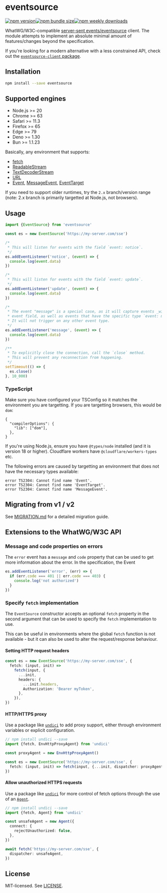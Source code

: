 # eventsource

[![npm version](https://img.shields.io/npm/v/eventsource.svg?style=flat-square)](https://www.npmjs.com/package/eventsource)[![npm bundle size](https://img.shields.io/bundlephobia/minzip/eventsource?style=flat-square)](https://bundlephobia.com/result?p=eventsource)[![npm weekly downloads](https://img.shields.io/npm/dw/eventsource.svg?style=flat-square)](https://www.npmjs.com/package/eventsource)

WhatWG/W3C-compatible [server-sent events/eventsource](https://developer.mozilla.org/en-US/docs/Web/API/Server-sent_events) client. The module attempts to implement an absolute minimal amount of features/changes beyond the specification.

If you're looking for a modern alternative with a less constrained API, check out the [`eventsource-client` package](https://www.npmjs.com/package/eventsource-client).

## Installation

```bash
npm install --save eventsource
```

## Supported engines

- Node.js >= 20
- Chrome >= 63
- Safari >= 11.3
- Firefox >= 65
- Edge >= 79
- Deno >= 1.30
- Bun >= 1.1.23

Basically, any environment that supports:

- [fetch](https://developer.mozilla.org/en-US/docs/Web/API/fetch)
- [ReadableStream](https://developer.mozilla.org/en-US/docs/Web/API/ReadableStream)
- [TextDecoderStream](https://developer.mozilla.org/en-US/docs/Web/API/TextDecoderStream)
- [URL](https://developer.mozilla.org/en-US/docs/Web/API/URL)
- [Event](https://developer.mozilla.org/en-US/docs/Web/API/Event), [MessageEvent](https://developer.mozilla.org/en-US/docs/Web/API/MessageEvent), [EventTarget](https://developer.mozilla.org/en-US/docs/Web/API/EventTarget)

If you need to support older runtimes, try the `2.x` branch/version range (note: 2.x branch is primarily targetted at Node.js, not browsers).

## Usage

```ts
import {EventSource} from 'eventsource'

const es = new EventSource('https://my-server.com/sse')

/*
 * This will listen for events with the field `event: notice`.
 */
es.addEventListener('notice', (event) => {
  console.log(event.data)
})

/*
 * This will listen for events with the field `event: update`.
 */
es.addEventListener('update', (event) => {
  console.log(event.data)
})

/*
 * The event "message" is a special case, as it will capture events _without_ an
 * event field, as well as events that have the specific type `event: message`.
 * It will not trigger on any other event type.
 */
es.addEventListener('message', (event) => {
  console.log(event.data)
})

/**
 * To explicitly close the connection, call the `close` method.
 * This will prevent any reconnection from happening.
 */
setTimeout(() => {
  es.close()
}, 10_000)
```

### TypeScript

Make sure you have configured your TSConfig so it matches the environment you are targetting. If you are targetting browsers, this would be `dom`:

```jsonc
{
  "compilerOptions": {
    "lib": ["dom"],
  },
}
```

If you're using Node.js, ensure you have `@types/node` installed (and it is version 18 or higher). Cloudflare workers have `@cloudflare/workers-types` etc.

The following errors are caused by targetting an environment that does not have the necessary types available:

```
error TS2304: Cannot find name 'Event'.
error TS2304: Cannot find name 'EventTarget'.
error TS2304: Cannot find name 'MessageEvent'.
```

## Migrating from v1 / v2

See [MIGRATION.md](MIGRATION.md#v2-to-v3) for a detailed migration guide.

## Extensions to the WhatWG/W3C API

### Message and code properties on errors

The `error` event has a `message` and `code` property that can be used to get more information about the error. In the specification, the Event

```ts
es.addEventListener('error', (err) => {
  if (err.code === 401 || err.code === 403) {
    console.log('not authorized')
  }
})
```

### Specify `fetch` implementation

The `EventSource` constructor accepts an optional `fetch` property in the second argument that can be used to specify the `fetch` implementation to use.

This can be useful in environments where the global `fetch` function is not available - but it can also be used to alter the request/response behaviour.

#### Setting HTTP request headers

```ts
const es = new EventSource('https://my-server.com/sse', {
  fetch: (input, init) =>
    fetch(input, {
      ...init,
      headers: {
        ...init.headers,
        Authorization: 'Bearer myToken',
      },
    }),
})
```

#### HTTP/HTTPS proxy

Use a package like [`undici`](https://github.com/nodejs/undici) to add proxy support, either through environment variables or explicit configuration.

```ts
// npm install undici --save
import {fetch, EnvHttpProxyAgent} from 'undici'

const proxyAgent = new EnvHttpProxyAgent()

const es = new EventSource('https://my-server.com/sse', {
  fetch: (input, init) => fetch(input, {...init, dispatcher: proxyAgent}),
})
```

#### Allow unauthorized HTTPS requests

Use a package like [`undici`](https://github.com/nodejs/undici) for more control of fetch options through the use of an [`Agent`](https://undici.nodejs.org/#/docs/api/Agent.md).

```ts
// npm install undici --save
import {fetch, Agent} from 'undici'

const unsafeAgent = new Agent({
  connect: {
    rejectUnauthorized: false,
  },
})

await fetch('https://my-server.com/sse', {
  dispatcher: unsafeAgent,
})
```

## License

MIT-licensed. See [LICENSE](LICENSE).
